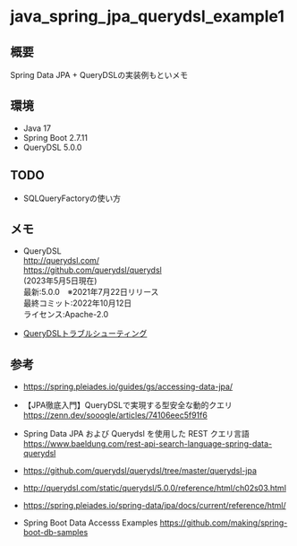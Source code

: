 # java_spring_jpa_querydsl_example1

## 概要
Spring Data JPA + QueryDSLの実装例もといメモ

## 環境
- Java 17
- Spring Boot 2.7.11
- QueryDSL 5.0.0

## TODO
- SQLQueryFactoryの使い方

## メモ

- QueryDSL  
  http://querydsl.com/  
  https://github.com/querydsl/querydsl  
  (2023年5月5日現在)  
  最新:5.0.0　※2021年7月22日リリース  
  最終コミット:2022年10月12日  
  ライセンス:Apache-2.0  

- [QueryDSLトラブルシューティング](doc/QueryDSLトラブルシューティング.md)

## 参考
- https://spring.pleiades.io/guides/gs/accessing-data-jpa/

- 【JPA徹底入門】QueryDSLで実現する型安全な動的クエリ  
  https://zenn.dev/sooogle/articles/74106eec5f91f6

- Spring Data JPA および Querydsl を使用した REST クエリ言語  
  https://www.baeldung.com/rest-api-search-language-spring-data-querydsl

- https://github.com/querydsl/querydsl/tree/master/querydsl-jpa

- http://querydsl.com/static/querydsl/5.0.0/reference/html/ch02s03.html

- https://spring.pleiades.io/spring-data/jpa/docs/current/reference/html/

- Spring Boot Data Accesss Examples
  https://github.com/making/spring-boot-db-samples